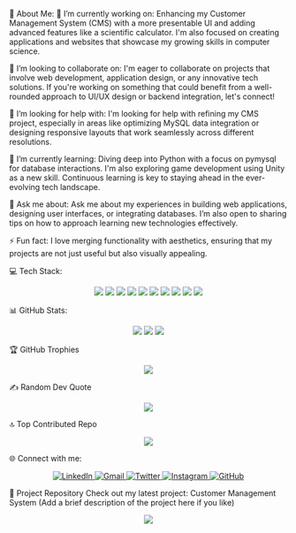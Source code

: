 💫 About Me:
🔭 I’m currently working on:
Enhancing my Customer Management System (CMS) with a more presentable UI and adding advanced features like a scientific calculator. I'm also focused on creating applications and websites that showcase my growing skills in computer science.

👯 I’m looking to collaborate on:
I'm eager to collaborate on projects that involve web development, application design, or any innovative tech solutions. If you're working on something that could benefit from a well-rounded approach to UI/UX design or backend integration, let's connect!

🤝 I’m looking for help with:
I'm looking for help with refining my CMS project, especially in areas like optimizing MySQL data integration or designing responsive layouts that work seamlessly across different resolutions.

🌱 I’m currently learning:
Diving deep into Python with a focus on pymysql for database interactions. I'm also exploring game development using Unity as a new skill. Continuous learning is key to staying ahead in the ever-evolving tech landscape.

💬 Ask me about:
Ask me about my experiences in building web applications, designing user interfaces, or integrating databases. I’m also open to sharing tips on how to approach learning new technologies effectively.

⚡ Fun fact:
I love merging functionality with aesthetics, ensuring that my projects are not just useful but also visually appealing.

💻 Tech Stack:
<p align="center">
  <img src="https://img.shields.io/badge/html5-%23E34F26.svg?style=for-the-badge&logo=html5&logoColor=white"/>
  <img src="https://img.shields.io/badge/css3-%231572B6.svg?style=for-the-badge&logo=css3&logoColor=white"/>
  <img src="https://img.shields.io/badge/markdown-%23000000.svg?style=for-the-badge&logo=markdown&logoColor=white"/>
  <img src="https://img.shields.io/badge/php-%23777BB4.svg?style=for-the-badge&logo=php&logoColor=white"/>
  <img src="https://img.shields.io/badge/python-3670A0?style=for-the-badge&logo=python&logoColor=ffdd54"/>
  <img src="https://img.shields.io/badge/django-%23092E20.svg?style=for-the-badge&logo=django&logoColor=white"/>
  <img src="https://img.shields.io/badge/unity-%23000000.svg?style=for-the-badge&logo=unity&logoColor=white"/>
  <img src="https://img.shields.io/badge/pycharm-000000.svg?style=for-the-badge&logo=pycharm&logoColor=white"/>
  <img src="https://img.shields.io/badge/mysql-4479A1.svg?style=for-the-badge&logo=mysql&logoColor=white"/>
  <img src="https://img.shields.io/badge/github-%23121011.svg?style=for-the-badge&logo=github&logoColor=white"/>
</p>
📊 GitHub Stats:
<p align="center">
  <img src="https://github-readme-stats.vercel.app/api?username=Aditya%20Pilania&theme=date_night&hide_border=false&include_all_commits=true&count_private=true"/>
  <img src="https://github-readme-streak-stats.herokuapp.com/?user=Aditya%20Pilania&theme=date_night&hide_border=false"/>
  <img src="https://github-readme-stats.vercel.app/api/top-langs/?username=Aditya%20Pilania&theme=date_night&hide_border=false&include_all_commits=true&count_private=true&layout=compact"/>
</p>
🏆 GitHub Trophies
<p align="center">
  <img src="https://github-profile-trophy.vercel.app/?username=Aditya%20Pilania&theme=radical&no-frame=false&no-bg=true&margin-w=4"/>
</p>
✍️ Random Dev Quote
<p align="center">
  <img src="https://quotes-github-readme.vercel.app/api?type=horizontal&theme=radical"/>
</p>
🔝 Top Contributed Repo
<p align="center">
  <img src="https://github-contributor-stats.vercel.app/api?username=Aditya%20Pilania&limit=5&theme=dark&combine_all_yearly_contributions=true"/>
</p>
🌐 Connect with me:
<p align="center">
  <a href="https://www.linkedin.com/in/adityapilania" target="_blank">
    <img src="https://img.shields.io/badge/LinkedIn-%230077B5.svg?style=for-the-badge&logo=linkedin&logoColor=white" alt="LinkedIn"/>
  </a>
  <a href="mailto:adityapilania@gmail.com" target="_blank">
    <img src="https://img.shields.io/badge/Gmail-D14836?style=for-the-badge&logo=gmail&logoColor=white" alt="Gmail"/>
  </a>
  <a href="https://twitter.com/adityapilania" target="_blank">
    <img src="https://img.shields.io/badge/Twitter-%231DA1F2.svg?style=for-the-badge&logo=twitter&logoColor=white" alt="Twitter"/>
  </a>
  <a href="https://www.instagram.com/adityapilania" target="_blank">
    <img src="https://img.shields.io/badge/Instagram-%23E4405F.svg?style=for-the-badge&logo=instagram&logoColor=white" alt="Instagram"/>
  </a>
  <a href="https://github.com/adityapilania" target="_blank">
    <img src="https://img.shields.io/badge/GitHub-%23121011.svg?style=for-the-badge&logo=github&logoColor=white" alt="GitHub"/>
  </a>
</p>
📝 Project Repository
Check out my latest project: Customer Management System
(Add a brief description of the project here if you like)

<p align="center">
  <a href="https://visitcount.itsvg.in">
    <img src="https://visitcount.itsvg.in/api?id=Aditya%20Pilania&icon=0&color=0"/>
  </a>
</p>
